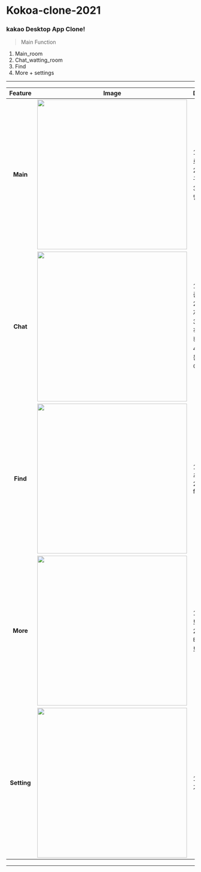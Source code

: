 # Kokoa-clone-2021
 
### kakao Desktop App Clone!

> Main Function
1) Main_room
2) Chat_watting_room
3) Find
4) More + settings
__________
|Feature|Image|Description|
|:--:|:--:|--|
|**Main**|<img src="https://user-images.githubusercontent.com/60593969/122527725-8f9b0c00-d056-11eb-9b12-db00f30aa976.gif" width="400"><br>|1) 사용자 프로필 구현<br>2) 플러스친구 구현<br> 3) 로그인 로딩 화면 구현 <br>|
|**Chat**|<img src="https://user-images.githubusercontent.com/60593969/122527991-d2f57a80-d056-11eb-99b7-d24e16dc2245.gif" width="400"><br>|1) chating중인 목록 <br>2) 마지막문자 요일표시<br>3) 하단부 도착한 문자수확인 <br> 4) 체팅방 이동시 에니메이션 적용|
|**Find**|<img src="https://user-images.githubusercontent.com/60593969/122528924-cfaebe80-d057-11eb-8ae6-ed36f25e1622.gif" width="400"><br>|1) 각종 친구추가 <br>2)plus friend|
|**More**|<img src="https://user-images.githubusercontent.com/60593969/122528288-1b149d00-d057-11eb-9789-88d732f4d900.gif" width="400"><br>|1) 사용자정보표시<br>2) 이모티콘, 테마, 계정정보|
|**Setting**|<img src="https://user-images.githubusercontent.com/60593969/103153124-84ff6880-47d1-11eb-8942-c71dabe5f8ed.jpg" width="400"><br>|1) 각종 설정기능<br>|

___________
